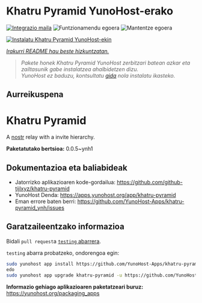 <!--
Ohart ongi: README hau automatikoki sortu da <https://github.com/YunoHost/apps/tree/master/tools/readme_generator>ri esker
EZ editatu eskuz.
-->

# Khatru Pyramid YunoHost-erako

[![Integrazio maila](https://dash.yunohost.org/integration/khatru-pyramid.svg)](https://dash.yunohost.org/appci/app/khatru-pyramid) ![Funtzionamendu egoera](https://ci-apps.yunohost.org/ci/badges/khatru-pyramid.status.svg) ![Mantentze egoera](https://ci-apps.yunohost.org/ci/badges/khatru-pyramid.maintain.svg)

[![Instalatu Khatru Pyramid YunoHost-ekin](https://install-app.yunohost.org/install-with-yunohost.svg)](https://install-app.yunohost.org/?app=khatru-pyramid)

*[Irakurri README hau beste hizkuntzatan.](./ALL_README.md)*

> *Pakete honek Khatru Pyramid YunoHost zerbitzari batean azkar eta zailtasunik gabe instalatzea ahalbidetzen dizu.*  
> *YunoHost ez baduzu, kontsultatu [gida](https://yunohost.org/install) nola instalatu ikasteko.*

## Aurreikuspena

# Khatru Pyramid

A [nostr](https://github.com/nostr-protocol/nostr) relay with a invite hierarchy.



**Paketatutako bertsioa:** 0.0.5~ynh1
## Dokumentazioa eta baliabideak

- Jatorrizko aplikazioaren kode-gordailua: <https://github.com/github-tijlxyz/khatru-pyramid>
- YunoHost Denda: <https://apps.yunohost.org/app/khatru-pyramid>
- Eman errore baten berri: <https://github.com/YunoHost-Apps/khatru-pyramid_ynh/issues>

## Garatzaileentzako informazioa

Bidali `pull request`a [`testing` abarrera](https://github.com/YunoHost-Apps/khatru-pyramid_ynh/tree/testing).

`testing` abarra probatzeko, ondorengoa egin:

```bash
sudo yunohost app install https://github.com/YunoHost-Apps/khatru-pyramid_ynh/tree/testing --debug
edo
sudo yunohost app upgrade khatru-pyramid -u https://github.com/YunoHost-Apps/khatru-pyramid_ynh/tree/testing --debug
```

**Informazio gehiago aplikazioaren paketatzeari buruz:** <https://yunohost.org/packaging_apps>

